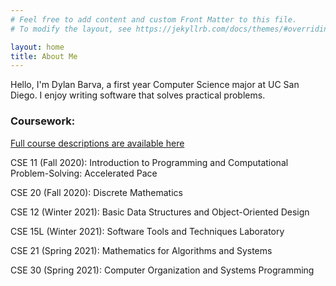 ```yaml
---
# Feel free to add content and custom Front Matter to this file.
# To modify the layout, see https://jekyllrb.com/docs/themes/#overriding-theme-defaults

layout: home
title: About Me
---
```


<!-- ## About Me -->

Hello, I'm Dylan Barva, a first year Computer Science major at UC San Diego. I enjoy writing software that solves practical problems. 

### Coursework:

[Full course descriptions are available here](https://catalog.ucsd.edu/courses/CSE.html)

CSE 11 (Fall 2020): Introduction to Programming and Computational Problem-Solving: Accelerated Pace

CSE 20 (Fall 2020): Discrete Mathematics

CSE 12 (Winter 2021): Basic Data Structures and Object-Oriented Design

CSE 15L (Winter 2021): Software Tools and Techniques Laboratory

CSE 21 (Spring 2021):  Mathematics for Algorithms and Systems

CSE 30 (Spring 2021):  Computer Organization and Systems Programming




